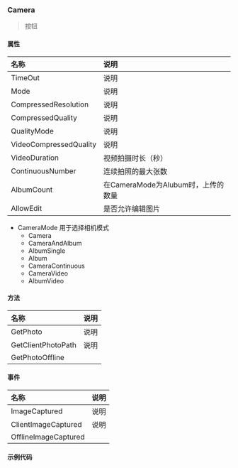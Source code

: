 ### Camera
> 按钮

#### 属性
| 名称 | 说明 |
|:---|:---|
| TimeOut | 说明 |
| Mode | 说明 |
| CompressedResolution | 说明 |
| CompressedQuality | 说明 |
| QualityMode | 说明 |
| VideoCompressedQuality | 说明 |
| VideoDuration | 视频拍摄时长（秒） |
| ContinuousNumber | 连续拍照的最大张数 |
| AlbumCount | 在CameraMode为Alubum时，上传的数量 |
| AllowEdit | 是否允许编辑图片 |

* CameraMode 用于选择相机模式
	* Camera
	* CameraAndAlbum
	* AlbumSingle
	* Album
	* CameraContinuous
	* CameraVideo
	* AlbumVideo

#### 方法
| 名称 | 说明 |
|:---|:---|
| GetPhoto | 说明 |
| GetClientPhotoPath | 说明 |
| GetPhotoOffline |  |

#### 事件
| 名称 | 说明 |
|:---|:---|
| ImageCaptured | 说明 |
| ClientImageCaptured | 说明 |
| OfflineImageCaptured |  |

#### 示例代码